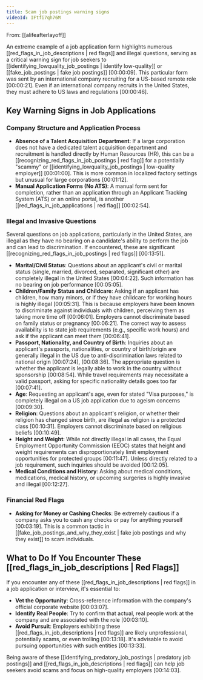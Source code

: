 ```yaml
---
title: Scam job postings warning signs
videoId: IFtfi7qh76M
---
```


From: [[alifeafterlayoff]] <br/> 

An extreme example of a job application form highlights numerous [[red_flags_in_job_descriptions | red flags]] and illegal questions, serving as a critical warning sign for job seekers to [[identifying_lowquality_job_postings | identify low-quality]] or [[fake_job_postings | fake job postings]] <a class="yt-timestamp" data-t="00:00:09">[00:00:09]</a>. This particular form was sent by an international company recruiting for a US-based remote role <a class="yt-timestamp" data-t="00:00:21">[00:00:21]</a>. Even if an international company recruits in the United States, they must adhere to US laws and regulations <a class="yt-timestamp" data-t="00:00:46">[00:00:46]</a>.

## Key Warning Signs in Job Applications

### Company Structure and Application Process
*   **Absence of a Talent Acquisition Department**: If a large corporation does not have a dedicated talent acquisition department and recruitment is handled directly by Human Resources (HR), this can be a [[recognizing_red_flags_in_job_postings | red flag]] for a potentially "scammy" or [[identifying_lowquality_job_postings | low-quality employer]] <a class="yt-timestamp" data-t="00:01:00">[00:01:00]</a>. This is more common in localized factory settings but unusual for large corporations <a class="yt-timestamp" data-t="00:01:12">[00:01:12]</a>.
*   **Manual Application Forms (No ATS)**: A manual form sent for completion, rather than an application through an Applicant Tracking System (ATS) or an online portal, is another [[red_flags_in_job_applications | red flag]] <a class="yt-timestamp" data-t="00:02:54">[00:02:54]</a>.

### Illegal and Invasive Questions
Several questions on job applications, particularly in the United States, are illegal as they have no bearing on a candidate's ability to perform the job and can lead to discrimination. If encountered, these are significant [[recognizing_red_flags_in_job_postings | red flags]] <a class="yt-timestamp" data-t="00:13:51">[00:13:51]</a>.

*   **Marital/Civil Status**: Questions about an applicant's civil or marital status (single, married, divorced, separated, significant other) are completely illegal in the United States <a class="yt-timestamp" data-t="00:04:22">[00:04:22]</a>. Such information has no bearing on job performance <a class="yt-timestamp" data-t="00:05:05">[00:05:05]</a>.
*   **Children/Family Status and Childcare**: Asking if an applicant has children, how many minors, or if they have childcare for working hours is highly illegal <a class="yt-timestamp" data-t="00:05:31">[00:05:31]</a>. This is because employers have been known to discriminate against individuals with children, perceiving them as taking more time off <a class="yt-timestamp" data-t="00:06:01">[00:06:01]</a>. Employers cannot discriminate based on family status or pregnancy <a class="yt-timestamp" data-t="00:06:21">[00:06:21]</a>. The correct way to assess availability is to state job requirements (e.g., specific work hours) and ask if the applicant can meet them <a class="yt-timestamp" data-t="00:06:41">[00:06:41]</a>.
*   **Passport, Nationality, and Country of Birth**: Inquiries about an applicant's passports, nationalities, or country of birth/origin are generally illegal in the US due to anti-discrimination laws related to national origin <a class="yt-timestamp" data-t="00:07:24">[00:07:24]</a>, <a class="yt-timestamp" data-t="00:08:36">[00:08:36]</a>. The appropriate question is whether the applicant is legally able to work in the country without sponsorship <a class="yt-timestamp" data-t="00:08:54">[00:08:54]</a>. While travel requirements may necessitate a valid passport, asking for specific nationality details goes too far <a class="yt-timestamp" data-t="00:07:41">[00:07:41]</a>.
*   **Age**: Requesting an applicant's age, even for stated "Visa purposes," is completely illegal on a US job application due to ageism concerns <a class="yt-timestamp" data-t="00:09:30">[00:09:30]</a>.
*   **Religion**: Questions about an applicant's religion, or whether their religion has changed since birth, are illegal as religion is a protected class <a class="yt-timestamp" data-t="00:10:31">[00:10:31]</a>. Employers cannot discriminate based on religious beliefs <a class="yt-timestamp" data-t="00:10:49">[00:10:49]</a>.
*   **Height and Weight**: While not directly illegal in all cases, the Equal Employment Opportunity Commission (EEOC) states that height and weight requirements can disproportionately limit employment opportunities for protected groups <a class="yt-timestamp" data-t="00:11:47">[00:11:47]</a>. Unless directly related to a job requirement, such inquiries should be avoided <a class="yt-timestamp" data-t="00:12:05">[00:12:05]</a>.
*   **Medical Conditions and History**: Asking about medical conditions, medications, medical history, or upcoming surgeries is highly invasive and illegal <a class="yt-timestamp" data-t="00:12:27">[00:12:27]</a>.

### Financial Red Flags
*   **Asking for Money or Cashing Checks**: Be extremely cautious if a company asks you to cash any checks or pay for anything yourself <a class="yt-timestamp" data-t="00:03:19">[00:03:19]</a>. This is a common tactic in [[fake_job_postings_and_why_they_exist | fake job postings and why they exist]] to scam individuals.

## What to Do If You Encounter These [[red_flags_in_job_descriptions | Red Flags]]

If you encounter any of these [[red_flags_in_job_descriptions | red flags]] in a job application or interview, it's essential to:
*   **Vet the Opportunity**: Cross-reference information with the company's official corporate website <a class="yt-timestamp" data-t="00:03:07">[00:03:07]</a>.
*   **Identify Real People**: Try to confirm that actual, real people work at the company and are associated with the role <a class="yt-timestamp" data-t="00:03:10">[00:03:10]</a>.
*   **Avoid Pursuit**: Employers exhibiting these [[red_flags_in_job_descriptions | red flags]] are likely unprofessional, potentially scams, or even trolling <a class="yt-timestamp" data-t="00:13:18">[00:13:18]</a>. It's advisable to avoid pursuing opportunities with such entities <a class="yt-timestamp" data-t="00:13:33">[00:13:33]</a>.

Being aware of these [[identifying_predatory_job_postings | predatory job postings]] and [[red_flags_in_job_descriptions | red flags]] can help job seekers avoid scams and focus on high-quality employers <a class="yt-timestamp" data-t="00:14:03">[00:14:03]</a>.